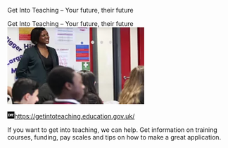 Get Into Teaching – Your future, their future

Get Into Teaching – Your future, their future
![](../_resources/98e98ba236af26cd704659de21afd48c.png)

![](../_resources/e4f56326b229d7df052eabb54b89bea9.png)https://getintoteaching.education.gov.uk/

If you want to get into teaching, we can help. Get information on training courses, funding, pay scales and tips on how to make a great application.